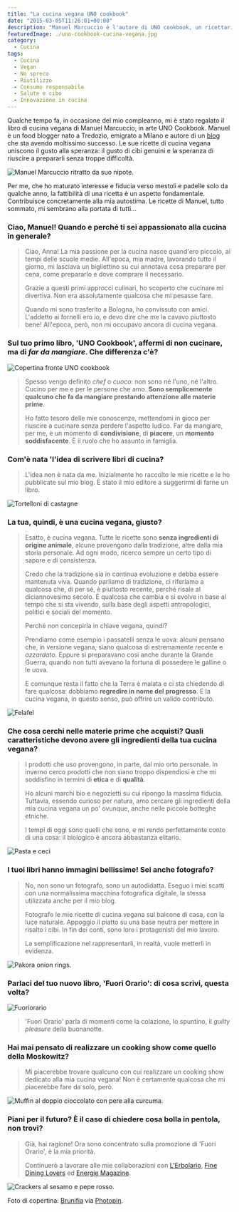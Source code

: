 ```yaml
---
title: "La cucina vegana UNO cookbook"
date: "2015-03-05T11:26:01+00:00"
description: "Manuel Marcuccio è l'autore di UNO cookbook, un ricettario che propone piatti di cucina vegana gustosi, colorati e divertenti da preparare."
featuredImage: ./uno-cookbook-cucina-vegana.jpg
category:
  - Cucina
tags:
  - Cucina
  - Vegan
  - No spreco
  - Riutilizzo
  - Consumo responsabile
  - Salute e cibo
  - Innovazione in cucina
---
```


Qualche tempo fa, in occasione del mio compleanno, mi è stato regalato il libro di cucina vegana di Manuel Marcuccio, in arte UNO Cookbook.
Manuel è un food blogger nato a Tredozio, emigrato a Milano e autore di un [blog](http://www.unocookbook.com) che sta avendo moltissimo successo.
Le sue ricette di cucina vegana uniscono il gusto alla speranza: il gusto di cibi genuini e la speranza di riuscire a prepararli senza troppe difficoltà.

![Manuel Marcuccio ritratto da suo nipote.](./manuel-marcuccio-ritratto-retro-di-copertina.jpg)

Per me, che ho maturato interesse e fiducia verso mestoli e padelle solo da qualche anno, la fattibilità di una ricetta è un aspetto fondamentale. Contribuisce concretamente alla mia autostima.
Le ricette di Manuel, tutto sommato, mi sembrano alla portata di tutti...

### Ciao, Manuel! Quando e perché ti sei appassionato alla cucina in generale?

> Ciao, Anna! La mia passione per la cucina nasce quand'ero piccolo, ai tempi delle scuole medie. All'epoca, mia madre, lavorando tutto il giorno, mi lasciava un bigliettino su cui annotava cosa preparare per cena, come prepararlo e dove comprare il necessario.
>
> Grazie a questi primi approcci culinari, ho scoperto che cucinare mi divertiva. Non era assolutamente qualcosa che mi pesasse fare.
>
> Quando mi sono trasferito a Bologna, ho convissuto con amici. L'addetto ai fornelli ero io, e devo dire che me la cavavo piuttosto bene! All'epoca, però, non mi occupavo ancora di cucina vegana.

### Sul tuo primo libro, 'UNO Cookbook', affermi di non cucinare, ma di _far da mangiare_. Che differenza c'è?

![Copertina fronte UNO cookbook](./copertina-fronte-uno-cookbook.jpg)

> Spesso vengo definito _chef_ o _cuoco_: non sono né l'uno, né l'altro. Cucino per me e per le persone che amo. **Sono semplicemente qualcuno che fa da mangiare prestando attenzione alle materie prime**.
>
> Ho fatto tesoro delle mie conoscenze, mettendomi in gioco per riuscire a cucinare senza perdere l'aspetto ludico. Far da mangiare, per me, è un momento di **condivisione**, di **piacere**, un **momento soddisfacente**. È il ruolo che ho assunto in famiglia.

### Com'è nata 'l'idea di scrivere libri di cucina?

> L'idea non è nata da me. Inizialmente ho raccolto le mie ricette e le ho pubblicate sul mio blog. È stato il mio editore a suggerirmi di farne un libro.

![Tortelloni di castagne](./tortelloni-di-castagne.jpg)

### La tua, quindi, è una cucina vegana, giusto?

> Esatto, è cucina vegana. Tutte le ricette sono **senza ingredienti di origine animale**, alcune provengono dalla tradizione, altre dalla mia storia personale. Ad ogni modo, ricerco sempre un certo tipo di sapore e di consistenza.
>
> Credo che la tradizione sia in continua evoluzione e debba essere mantenuta viva. Quando parliamo di tradizione, ci riferiamo a qualcosa che, di per sé, è piuttosto recente, perché risale al diciannovesimo secolo. È qualcosa che cambia e si evolve in base al tempo che si sta vivendo, sulla base degli aspetti antropologici, politici e sociali del momento.
>
> Perché non concepirla in chiave vegana, quindi?
>
> Prendiamo come esempio i passatelli senza le uova: alcuni pensano che, in versione vegana, siano qualcosa di estremamente recente e _azzardato_. Eppure si preparavano così anche durante la Grande Guerra, quando non tutti avevano la fortuna di possedere le galline o le uova.
>
> E comunque resta il fatto che la Terra è malata e ci sta chiedendo di fare qualcosa: dobbiamo **regredire in nome del progresso**. E la cucina vegana, in questo senso, può offrire un valido contributo.

![Felafel](./felafel.jpg)

### Che cosa cerchi nelle materie prime che acquisti? Quali caratteristiche devono avere gli ingredienti della tua cucina vegana?

> I prodotti che uso provengono, in parte, dal mio orto personale. In inverno cerco prodotti che non siano troppo dispendiosi e che mi soddisfino in termini di **etica** e di **qualità**.
>
> Ho alcuni marchi bio e negozietti su cui ripongo la massima fiducia. Tuttavia, essendo curioso per natura, amo cercare gli ingredienti della mia cucina vegana un po' ovunque, anche nelle piccole botteghe etniche.
>
> I tempi di oggi sono quelli che sono, e mi rendo perfettamente conto di una cosa: il biologico è ancora abbastanza elitario.

![Pasta e ceci](./pasta-e-ceci.jpg)

### I tuoi libri hanno immagini bellissime! Sei anche fotografo?

> No, non sono un fotografo, sono un autodidatta. Eseguo i miei scatti con una normalissima macchina fotografica digitale, la stessa utilizzata anche per il mio blog.
>
> Fotografo le mie ricette di cucina vegana sul balcone di casa, con la luce naturale. Appoggio il piatto su una base neutra per mettere in risalto i cibi. In fin dei conti, sono loro i protagonisti del mio lavoro.
>
> La semplificazione nel rappresentarli, in realtà, vuole metterli in evidenza.

![Pakora onion rings.](./pakora-onion-rings.jpg)

### Parlaci del tuo nuovo libro, 'Fuori Orario': di cosa scrivi, questa volta?

![Fuoriorario](./fuoriorario.jpg.jpg)

> 'Fuori Orario' parla di momenti come la colazione, lo spuntino, il _guilty pleasure_ della buonanotte.

### Hai mai pensato di realizzare un cooking show come quello della Moskowitz?

> Mi piacerebbe trovare qualcuno con cui realizzare un cooking show dedicato alla mia cucina vegana! Non è certamente qualcosa che mi piacerebbe fare da solo, però.

![Muffin al doppio cioccolato con pere alla curcuma.](./muffin-al-doppio-cioccolato-con-pere-alla-curcuma.jpg)

### Piani per il futuro? È il caso di chiedere cosa bolla in pentola, non trovi?

> Già, hai ragione! Ora sono concentrato sulla promozione di 'Fuori Orario', è la mia priorità.
>
> Continuerò a lavorare alle mie collaborazioni con [L'Erbolario](http://www.erbolario.com), [Fine Dining Lovers](https://www.finedininglovers.com) ed [Energie Magazine](http://www.energiemagazine.it).

![Crackers al sesamo e pepe rosso.](./crackers-al-sesamo-e-pepe-rosso.jpg)

Foto di copertina: [Brunifia](http://www.flickr.com/photos/23769126@N07/5860057607) via [Photopin](http://photopin.com).
